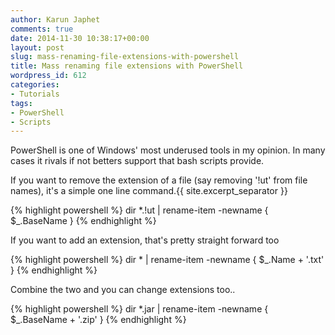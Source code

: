 ```yaml
---
author: Karun Japhet
comments: true
date: 2014-11-30 10:38:17+00:00
layout: post
slug: mass-renaming-file-extensions-with-powershell
title: Mass renaming file extensions with PowerShell
wordpress_id: 612
categories:
- Tutorials
tags:
- PowerShell
- Scripts
---
```


PowerShell is one of Windows' most underused tools in my opinion. In many cases it rivals if not betters support that bash scripts provide.

If you want to remove the extension of a file (say removing '!ut' from file names), it's a simple one line command.{{ site.excerpt_separator }}

{% highlight powershell %}
    dir *.!ut | rename-item -newname { $_.BaseName }
{% endhighlight %}

If you want to add an extension, that's pretty straight forward too

{% highlight powershell %}
    dir * | rename-item -newname { $_.Name + '.txt' }
{% endhighlight %}

Combine the two and you can change extensions too..

{% highlight powershell %}
    dir *.jar | rename-item -newname { $_.BaseName + '.zip' }
{% endhighlight %}
